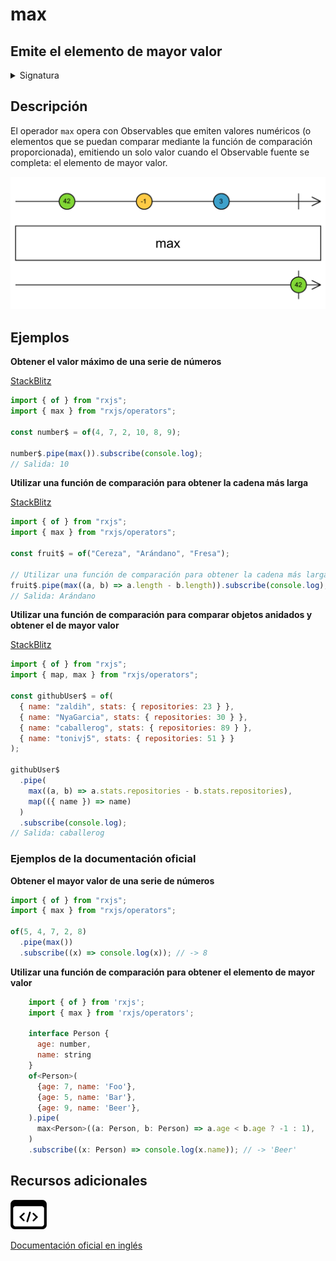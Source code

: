 # max

<h2 class="subtitle"> Emite el elemento de mayor valor
</h2>

<details>
<summary>Signatura</summary>

### Firma

`max<T>(comparer?: (x: T, y: T) => number): MonoTypeOperatorFunction<T>`

### Parámetros

<table>
<tr><td>comparer</td><td>Opcional. El valor por defecto es <code>undefined</code>.
Función de comparación opcional, para comparar el valor de dos elementos.
</td></tr>
</table>

### Retorna

`MonoTypeOperatorFunction<T>`: Un Observable que emite el elemento de mayor valor.

</details>

## Descripción

El operador `max` opera con Observables que emiten valores numéricos (o elementos que se puedan comparar mediante la función de comparación proporcionada), emitiendo un solo valor cuando el Observable fuente se completa: el elemento de mayor valor.

<img src="assets/images/marble-diagrams/mathematical-aggregate/max.png" alt="Diagrama de canicas del operador max">

## Ejemplos

**Obtener el valor máximo de una serie de números**

<a target="_blank" href="https://stackblitz.com/edit/rxjs-max-1?file=index.ts">StackBlitz</a>

```javascript
import { of } from "rxjs";
import { max } from "rxjs/operators";

const number$ = of(4, 7, 2, 10, 8, 9);

number$.pipe(max()).subscribe(console.log);
// Salida: 10
```

**Utilizar una función de comparación para obtener la cadena más larga**

<a target="_blank" href="https://stackblitz.com/edit/rxjs-max-2?file=index.ts">StackBlitz</a>

```javascript
import { of } from "rxjs";
import { max } from "rxjs/operators";

const fruit$ = of("Cereza", "Arándano", "Fresa");

// Utilizar una función de comparación para obtener la cadena más larga
fruit$.pipe(max((a, b) => a.length - b.length)).subscribe(console.log);
// Salida: Arándano
```

**Utilizar una función de comparación para comparar objetos anidados y obtener el de mayor valor**

<a target="_blank" href="https://stackblitz.com/edit/rxjs-max-3?file=index.ts">StackBlitz</a>

```javascript
import { of } from "rxjs";
import { map, max } from "rxjs/operators";

const githubUser$ = of(
  { name: "zaldih", stats: { repositories: 23 } },
  { name: "NyaGarcia", stats: { repositories: 30 } },
  { name: "caballerog", stats: { repositories: 89 } },
  { name: "tonivj5", stats: { repositories: 51 } }
);

githubUser$
  .pipe(
    max((a, b) => a.stats.repositories - b.stats.repositories),
    map(({ name }) => name)
  )
  .subscribe(console.log);
// Salida: caballerog
```

### Ejemplos de la documentación oficial

**Obtener el mayor valor de una serie de números**

```javascript
import { of } from "rxjs";
import { max } from "rxjs/operators";

of(5, 4, 7, 2, 8)
  .pipe(max())
  .subscribe((x) => console.log(x)); // -> 8
```

**Utilizar una función de comparación para obtener el elemento de mayor valor**

```javascript
    import { of } from 'rxjs';
    import { max } from 'rxjs/operators';

    interface Person {
      age: number,
      name: string
    }
    of<Person>(
      {age: 7, name: 'Foo'},
      {age: 5, name: 'Bar'},
      {age: 9, name: 'Beer'},
    ).pipe(
      max<Person>((a: Person, b: Person) => a.age < b.age ? -1 : 1),
    )
    .subscribe((x: Person) => console.log(x.name)); // -> 'Beer'
```

<div class="additional-section">

## Recursos adicionales

<a class="source-icon" target="_blank" href="https://github.com/ReactiveX/rxjs/blob/master/src/internal/operators/max.ts">
<img src="assets/icons/source-code.png" alt="Source code">
</a>
</div>

<a target="_blank" href="https://rxjs.dev/api/operators/max">Documentación oficial en inglés</a>
